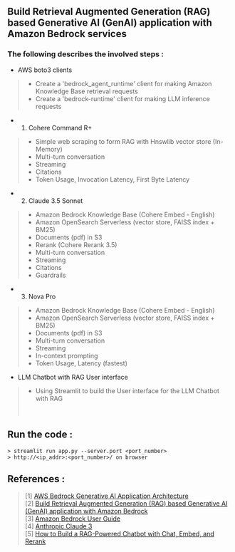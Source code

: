 ## Build Retrieval Augmented Generation (RAG) based Generative AI (GenAI) application with Amazon Bedrock services
### The following describes the involved steps :
- AWS boto3 clients
>   - Create a 'bedrock_agent_runtime' client for making Amazon Knowledge Base retrieval requests
>   - Create a 'bedrock-runtime' client for making LLM inference requests

- 1. Cohere Command R+
>   - Simple web scraping to form RAG with Hnswlib vector store (In-Memory)
>   - Multi-turn conversation
>   - Streaming
>   - Citations
>   - Token Usage, Invocation Latency, First Byte Latency

- 2. Claude 3.5 Sonnet
>   - Amazon Bedrock Knowledge Base (Cohere Embed - English)
>   - Amazon OpenSearch Serverless (vector store, FAISS index + BM25)
>   - Documents (pdf) in S3
>   - Rerank (Cohere Rerank 3.5)
>   - Multi-turn conversation
>   - Streaming
>   - Citations
>   - Guardrails

- 3. Nova Pro
>   - Amazon Bedrock Knowledge Base (Cohere Embed - English)
>   - Amazon OpenSearch Serverless (vector store, FAISS index + BM25)
>   - Documents (pdf) in S3
>   - Multi-turn conversation
>   - Streaming
>   - In-context prompting
>   - Token Usage, Latency (fastest)

- LLM Chatbot with RAG User interface
>   - Using Streamlit to build the User interface for the LLM Chatbot with RAG
><br>

## Run the code :
```
> streamlit run app.py --server.port <port_number>
> http://<ip_addr>:<port_number>/ on browser
```

## References :<br>
>[1] [AWS Bedrock Generative AI Application Architecture](https://community.aws/content/2f2d59922DQNz3iH1pCTeudpmhv/aws-bedrock-generative-ai-application-architecture)<br>
>[2] [Build Retrieval Augmented Generation (RAG) based Generative AI (GenAI) application with Amazon Bedrock](https://community.aws/content/2f38mlpgBYSMBBGeUJNMjyUmRyw/build-retrieval-augmented-generation-rag-based-generative-ai-genai-application-with-amazon-bedrock)<br>
>[3] [Amazon Bedrock User Guide](https://docs.aws.amazon.com/bedrock/latest/userguide/what-is-bedrock.html)<br>
>[4] [Anthropic Claude 3](https://docs.anthropic.com/claude/docs/models-overview)<br>
>[5] [How to Build a RAG-Powered Chatbot with Chat, Embed, and Rerank](https://cohere.com/blog/rag-chatbot#embed-the-document-chunks)<br>
